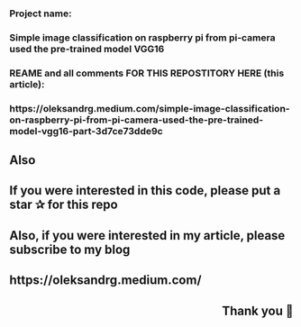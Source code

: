 <h3 align="left">Project name:</h3>
<h3 align="left">Simple image classification on raspberry pi from pi-camera used the pre-trained model VGG16</h3>



<h3 align="left">REAME and all comments FOR THIS REPOSTITORY HERE (this article): </h3>
<h3 align="left">https://oleksandrg.medium.com/simple-image-classification-on-raspberry-pi-from-pi-camera-used-the-pre-trained-model-vgg16-part-3d7ce73dde9c </h3>



<h2 align="left">Also</h2>
<h2 align="left">If you were interested in this code, please put a star ✰ for this repo </h2>
<h2 align="left">Also, if you were interested in my article, please subscribe to my blog </h2>
<h2 align="left"> https://oleksandrg.medium.com/ </h2>

<h2 align="right">Thank you 🙂</h2>
